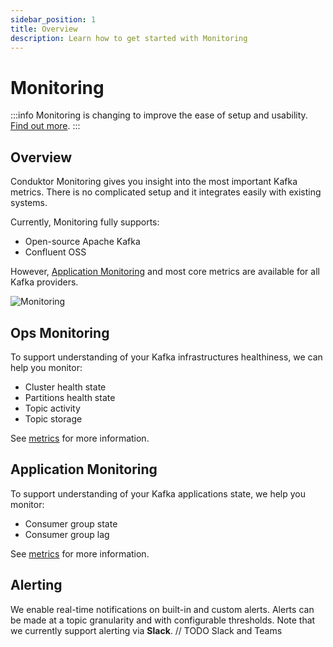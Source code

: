 ```yaml
---
sidebar_position: 1
title: Overview
description: Learn how to get started with Monitoring
---
```


# Monitoring

:::info
Monitoring is changing to improve the ease of setup and usability. [Find out more](/platform/support/important-notices#monitoring-is-changing-january-27-2023).
:::

## Overview

Conduktor Monitoring gives you insight into the most important Kafka metrics. There is no complicated setup and it integrates easily with existing systems.

Currently, Monitoring fully supports:

- Open-source Apache Kafka
- Confluent OSS

However, [Application Monitoring](#application-monitoring) and most core metrics are available for all Kafka providers.

![Monitoring](/img/monitoring/monitoring-intro.webp)

## Ops Monitoring

To support understanding of your Kafka infrastructures healthiness, we can help you monitor:

- Cluster health state
- Partitions health state
- Topic activity
- Topic storage

See [metrics](metrics.md) for more information.

## Application Monitoring

To support understanding of your Kafka applications state, we help you monitor:

- Consumer group state
- Consumer group lag

See [metrics](metrics.md) for more information.

## Alerting

We enable real-time notifications on built-in and custom alerts. Alerts can be made at a topic granularity and with configurable thresholds. Note that we currently support alerting via **Slack**. // TODO Slack and Teams
